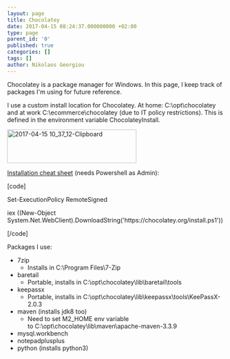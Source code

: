 ```yaml
---
layout: page
title: Chocolatey
date: 2017-04-15 08:24:37.000000000 +02:00
type: page
parent_id: '0'
published: true
categories: []
tags: []
author: Nikolaos Georgiou
---
```

<p>Chocolatey is a package manager for Windows. In this page, I keep track of packages I'm using for future reference.</p>
<p>I use a custom install location for Chocolatey. At home: C:\opt\chocolatey and at work C:\ecommerce\chocolatey (due to IT policy restrictions). This is defined in the environment variable ChocolateyInstall.</p>
<p><img class="alignnone size-medium wp-image-1743" src="{{ site.baseurl }}/assets/2017-04-15-10_37_12-clipboard.png?w=600" alt="2017-04-15 10_37_12-Clipboard" width="300" height="78" /></p>
<p><a href="https://chocolatey.org/install" target="_blank">Installation cheat sheet</a> (needs Powershell as Admin):</p>
<p>[code]</p>
<p>Set-ExecutionPolicy RemoteSigned</p>
<p>iex ((New-Object System.Net.WebClient).DownloadString('https://chocolatey.org/install.ps1'))</p>
<p>[/code]</p>
<p>Packages I use:</p>
<ul>
<li>7zip
<ul>
<li>Installs in C:\Program Files\7-Zip</li>
</ul>
</li>
<li>baretail
<ul>
<li>Portable, installs in C:\opt\chocolatey\lib\baretail\tools</li>
</ul>
</li>
<li>keepassx
<ul>
<li>Portable, installs in C:\opt\chocolatey\lib\keepassx\tools\KeePassX-2.0.3</li>
</ul>
</li>
<li>maven (installs jdk8 too)
<ul>
<li>Need to set M2_HOME env variable to C:\opt\chocolatey\lib\maven\apache-maven-3.3.9</li>
</ul>
</li>
<li>mysql.workbench</li>
<li>notepadplusplus</li>
<li>python (installs python3)</li>
</ul>
